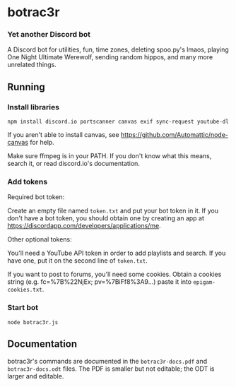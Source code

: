# botrac3r
### Yet another Discord bot
A Discord bot for utilities, fun, time zones, deleting spoo.py's lmaos, playing One Night Ultimate Werewolf, sending random hippos, and many more unrelated things.

## Running
### Install libraries
    npm install discord.io portscanner canvas exif sync-request youtube-dl
If you aren't able to install canvas, see https://github.com/Automattic/node-canvas for help.

Make sure ffmpeg is in your PATH. If you don't know what this means, search it, or read discord.io's documentation.
### Add tokens
Required bot token:

Create an empty file named `token.txt` and put your bot token in it. If you don't have a bot token, you should obtain one by creating an app at https://discordapp.com/developers/applications/me.

Other optional tokens:

You'll need a YouTube API token in order to add playlists and search. If you have one, put it on the second line of `token.txt`.

If you want to post to forums, you'll need some cookies. Obtain a cookies string (e.g. fc=%7B%22NjEx; pv=%7BiFf8%3A9...) paste it into `epigam-cookies.txt`.

### Start bot
    node botrac3r.js

## Documentation
botrac3r's commands are documented in the `botrac3r-docs.pdf` and `botrac3r-docs.odt` files. The PDF is smaller but not editable; the ODT is larger and editable.
